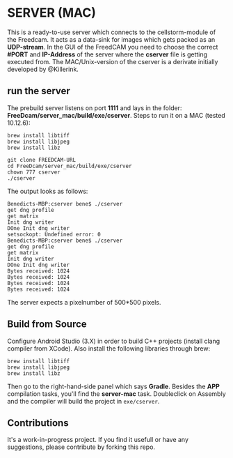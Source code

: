 # SERVER (MAC)

This is a ready-to-use server which connects to the cellstorm-module of the Freedcam. It acts as a data-sink for images which gets packed as an **UDP-stream**. In the GUI of the FreedCAM you need to choose the correct **#PORT** and **IP-Address** of the server where the **cserver** file is getting executed from.
The MAC/Unix-version of the cserver is a derivate initially developed by @Killerink. 

## run the server
The prebuild server listens on port **1111** and lays in the folder: **FreeDcam/server_mac/build/exe/cserver**. Steps to run it on a MAC (tested 10.12.6): 

```
brew install libtiff
brew install libjpeg
brew install libz 

git clone FREEDCAM-URL
cd FreeDcam/server_mac/build/exe/cserver
chown 777 cserver 
./cserver 
```

The output looks as follows: 
```
Benedicts-MBP:cserver bene$ ./cserver 
get dng profile 
get matrix 
Init dng writer
DOne Init dng writer
setsockopt: Undefined error: 0
Benedicts-MBP:cserver bene$ ./cserver 
get dng profile 
get matrix 
Init dng writer
DOne Init dng writer
Bytes received: 1024
Bytes received: 1024
Bytes received: 1024
Bytes received: 1024
```

The server expects a pixelnumber of 500*500 pixels.

## Build from Source 

Configure Android Studio (3.X) in order to build C++ projects (install clang compiler from XCode). Also install the following libraries through brew:
```
brew install libtiff
brew install libjpeg
brew install libz
```

Then go to the right-hand-side panel which says **Gradle**. Besides the **APP** compilation tasks, you'll find the **server-mac** task. Doubleclick on Assembly and the compiler will build the project in ``exe/cserver``. 


## Contributions
It's a work-in-progress project. If you find it usefull or have any suggestions, please contribute by forking this repo. 
